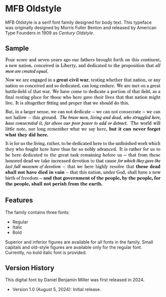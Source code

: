 # MFB Oldstyle

MFB Oldstyle is a serif font family designed for body text. This typeface was originally designed by Morris Fuller Benton and released by American Type Founders in 1909 as *Century Oldstyle*.

## Sample

![](./sample.svg)


## Features

The family contains three fonts:

* Regular
* Italic
* Bold

Superior and inferior figures are available for all fonts in the family. Small capitals and old-style figures are available only for the regular font. Currently, no bold italic font is provided.

## Version History

This digital font by Daniel Benjamin Miller was first released in 2024.

* Version 1.0 (August 5, 2024): Initial release.